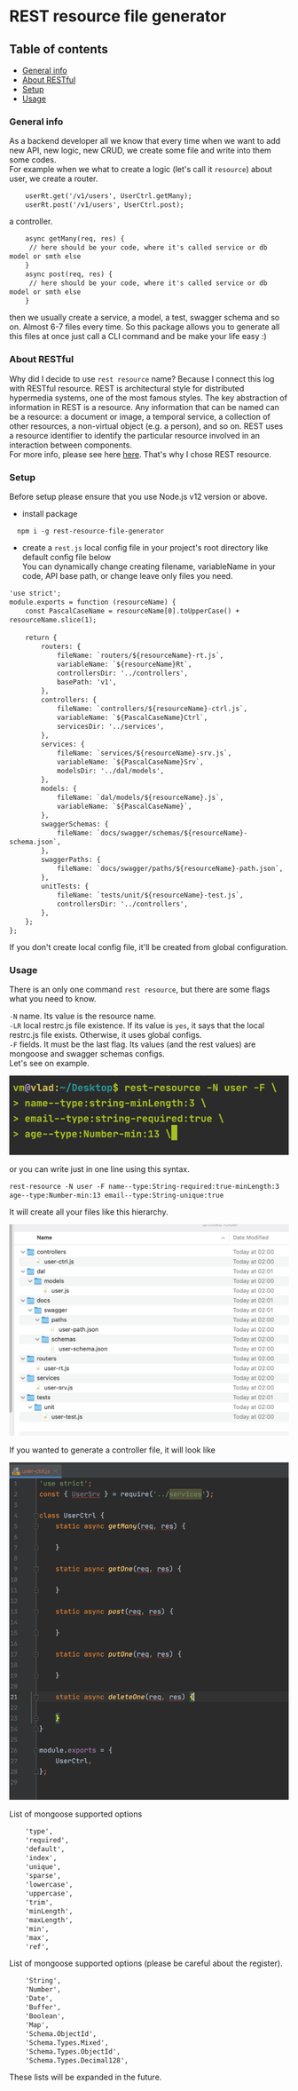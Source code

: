 # REST resource file generator

## Table of contents
* [General info](#general-info)
* [About RESTful](#about-RESTful)
* [Setup](#setup)
* [Usage](#usage)

### General info
As a backend developer all we know that every time when we want to add new API, new logic, new CRUD, we create some file and write into them some codes.\
For example when we what to create a logic (let's call it `resource`) about user, we create
a router. 
```
    userRt.get('/v1/users', UserCtrl.getMany);
    userRt.post('/v1/users', UserCtrl.post);
```
a controller. 
```
    async getMany(req, res) {
     // here should be your code, where it's called service or db model or smth else
    }
    async post(req, res) {
     // here should be your code, where it's called service or db model or smth else
    }
```
then we usually create a service, a model, a test, swagger schema and so on. Almost 6-7 files every time.
So this package allows you to generate all this files at once just call a CLI command and be make your life easy :)  


### About RESTful
Why did I decide to use `rest resource` name? Because I connect this log with RESTful resource. REST is architectural style for distributed hypermedia systems, one of the most famous styles. The key abstraction of information in REST is a resource. Any information that can be named can be a resource: a document or image, a temporal service, a collection of other resources, a non-virtual object (e.g. a person), and so on. REST uses a resource identifier to identify the particular resource involved in an interaction between components. \
For more info, please see here [here](https://restfulapi.net/). That's why I chose REST resource.

### Setup
Before setup please ensure that you use Node.js v12 version or above.
* install package
```
  npm i -g rest-resource-file-generator
```
* create a `rest.js` local config file in your project's root directory like default config file below\
You can dynamically change creating filename, variableName in your code, API base path, or change leave only files you need. 
```
'use strict';
module.exports = function (resourceName) {
    const PascalCaseName = resourceName[0].toUpperCase() + resourceName.slice(1);

    return {
        routers: {
            fileName: `routers/${resourceName}-rt.js`,
            variableName: `${resourceName}Rt`,
            controllersDir: '../controllers',
            basePath: 'v1',
        },
        controllers: {
            fileName: `controllers/${resourceName}-ctrl.js`,
            variableName: `${PascalCaseName}Ctrl`,
            servicesDir: '../services',
        },
        services: {
            fileName: `services/${resourceName}-srv.js`,
            variableName: `${PascalCaseName}Srv`,
            modelsDir: '../dal/models',
        },
        models: {
            fileName: `dal/models/${resourceName}.js`,
            variableName: `${PascalCaseName}`,
        },
        swaggerSchemas: {
            fileName: `docs/swagger/schemas/${resourceName}-schema.json`,
        },
        swaggerPaths: {
            fileName: `docs/swagger/paths/${resourceName}-path.json`,
        },
        unitTests: {
            fileName: `tests/unit/${resourceName}-test.js`,
            controllersDir: '../controllers',
        },
    };
};
```
If you don't create local config file, it'll be created from global configuration.

### Usage
There is an only one command `rest resource`, but there are some flags what you need to know.

`-N` name. Its value is the resource name.   
`-LR` local restrc.js file existence. If its value is `yes`, it says that the local restrc.js file exists. Otherwise, it uses global configs.   
`-F` fields. It must be the last flag. Its values (and the rest values) are mongoose and swagger schemas configs.  
Let's see on example.

<img src="https://github.com/Vladinho10/rest-resource-file-generator/blob/main/files/command-line.png?raw=true"  alt="command-line"/> 

or you can write just in one line using this syntax.
```
rest-resource -N user -F name--type:String-required:true-minLength:3 age--type:Number-min:13 email--type:String-unique:true
```
It will create all your files like this hierarchy.

<img src="https://github.com/Vladinho10/rest-resource-file-generator/blob/main/files/created-files.png?raw=true"  alt="created-files"/>

If you wanted to generate a controller file, it will look like

<img src="https://github.com/Vladinho10/rest-resource-file-generator/blob/main/files/controller.png?raw=true"  alt="controller"/> 


List of mongoose supported options 
```
    'type',
    'required',
    'default',
    'index',
    'unique',
    'sparse',
    'lowercase',
    'uppercase',
    'trim',
    'minLength',
    'maxLength',
    'min',
    'max',
    'ref',
```
List of mongoose supported options (please be careful about the register).
```
    'String',
    'Number',
    'Date',
    'Buffer',
    'Boolean',
    'Map',
    'Schema.ObjectId',
    'Schema.Types.Mixed',
    'Schema.Types.ObjectId',
    'Schema.Types.Decimal128',
```
These lists will be expanded in the future.
